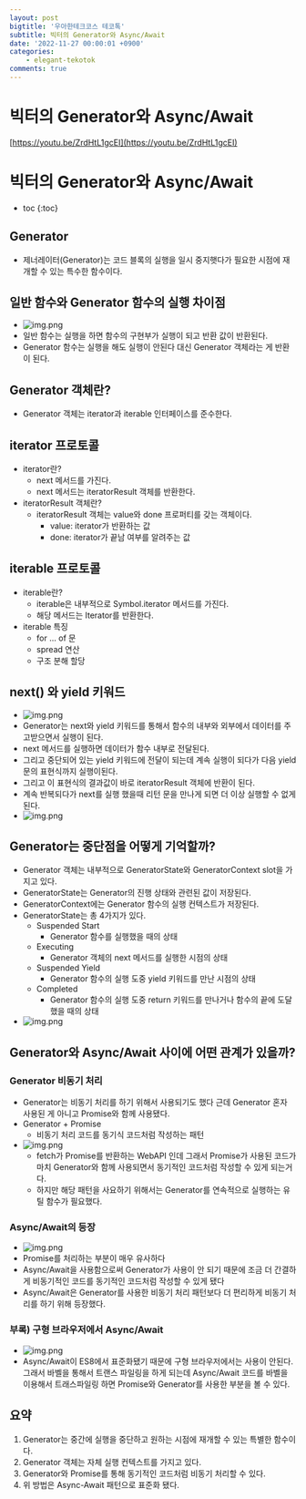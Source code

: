 ```yaml
---
layout: post
bigtitle: '우아한테크코스 테코톡'
subtitle: 빅터의 Generator와 Async/Await
date: '2022-11-27 00:00:01 +0900'
categories:
    - elegant-tekotok
comments: true
---
```


# 빅터의 Generator와 Async/Await 
[https://youtu.be/ZrdHtL1gcEI](https://youtu.be/ZrdHtL1gcEI)

# 빅터의 Generator와 Async/Await
* toc
{:toc}

## Generator
+ 제너레이터(Generator)는 코드 블록의 실행을 일시 중지햇다가 필요한 시점에 재개할 수 있는 특수한 함수이다.

## 일반 함수와 Generator 함수의 실행 차이점
+ ![img.png](../../../assets/img/elegant-tekotok/VICTOR-Generator-Async-Await.png)
+ 일반 함수는 실행을 하면 함수의 구현부가 실행이 되고 반환 값이 반환된다. 
+ Generator 함수는 실행을 해도 실행이 안된다 대신 Generator 객체라는 게 반환이 된다.  

## Generator 객체란?
+ Generator 객체는 iterator과 iterable 인터페이스를 준수한다.  

## iterator 프로토콜
+ iterator란?
  + next 메서드를 가진다.
  + next 메서드는 iteratorResult 객체를 반환한다.
+ iteratorResult 객체란?
  + iteratorResult 객체는 value와 done 프로퍼티를 갖는 객체이다.
    + value: iterator가 반환하는 값
    + done: iterator가 끝남 여부를 알려주는 값

## iterable 프로토콜
+ iterable란?
  + iterable은 내부적으로 Symbol.iterator 메서드를 가진다.
  + 해당 메서드는 Iterator를 반환한다.
+ iterable 특징
  + for ... of 문
  + spread 연산
  + 구조 분해 할당 

## next() 와 yield 키워드 
+ ![img.png](../../../assets/img/elegant-tekotok/VICTOR-Generator-Async-Await2.png)
+ Generator는 next와 yield 키워드를 통해서 함수의 내부와 외부에서 데이터를 주고받으면서 실행이 된다. 
+ next 메서드를 실행하면 데이터가 함수 내부로 전달된다. 
+ 그리고 중단되어 있는 yield 키워드에 전달이 되는데 계속 실행이 되다가 다음 yield문의 표현식까지 실행이된다. 
+ 그리고 이 표현식의 결과값이 바로 iteratorResult 객체에 반환이 된다.
+ 계속 반복되다가 next를 실행 했을때 리턴 문을 만나게 되면 더 이상 실행할 수 없게 된다.
+ ![img.png](../../../assets/img/elegant-tekotok/VICTOR-Generator-Async-Await3.png)

## Generator는 중단점을 어떻게 기억할까?
+ Generator 객체는 내부적으로 GeneratorState와 GeneratorContext slot을 가지고 있다.
+ GeneratorState는 Generator의 진행 상태와 관련된 값이 저장된다.
+ GeneratorContext에는 Generator 함수의 실행 컨텍스트가 저장된다.
+ GeneratorState는 총 4가지가 있다.
  + Suspended Start
    + Generator 함수를 실행했을 때의 상태
  + Executing
    + Generator 객체의 next 메서드를 실행한 시점의 상태
  + Suspended Yield
    + Generator 함수의 실행 도중 yield 키워드를 만난 시점의 상태
  + Completed
    + Generator 함수의 실행 도중 return 키워드를 만나거나 함수의 끝에 도달했을 때의 상태 
+ ![img.png](../../../assets/img/elegant-tekotok/VICTOR-Generator-Async-Await4.png)

## Generator와 Async/Await 사이에 어떤 관계가 있을까?

### Generator 비동기 처리 
+ Generator는 비동기 처리를 하기 위해서 사용되기도 했다 근데 Generator 혼자 사용된 게 아니고 Promise와 함께 사용됐다. 
+ Generator + Promise
  + 비동기 처리 코드를 동기식 코드처럼 작성하는 패턴 
+ ![img.png](../../../assets/img/elegant-tekotok/VICTOR-Generator-Async-Await5.png)
  + fetch가 Promise를 반환하는 WebAPI 인데 그래서 Promise가 사용된 코드가 마치 Generator와 함께 사용되면서 동기적인 코드처럼 작성할 수 있게 되는거다.
  + 하지만 해당 패턴을 사요하기 위해서는 Generator를 연속적으로 실행하는 유틸 함수가 필요했다. 

### Async/Await의 등장
+ ![img.png](../../../assets/img/elegant-tekotok/VICTOR-Generator-Async-Await6.png)
+ Promise를 처리하는 부분이 매우 유사하다
+ Async/Await을 사용함으로써 Generator가 사용이 안 되기 때문에 조금 더 간결하게 비동기적인 코드를 동기적인 코드처럼 작성할 수 있게 됐다 
+ Async/Await은 Generator를 사용한 비동기 처리 패턴보다 더 편리하게 비동기 처리를 하기 위해 등장했다. 

### 부록) 구형 브라우저에서 Async/Await
+ ![img.png](../../../assets/img/elegant-tekotok/VICTOR-Generator-Async-Await7.png)
+ Async/Await이 ES8에서 표준화됐기 때문에 구형 브라우저에서는 사용이 안된다. 그래서 바벨을 통해서 트랜스 파일링을 하게 되는데 Async/Await 코드를 바벨을 이용해서 트래스파일링 하면 Promise와 Generator를 사용한 부분을 볼 수 있다. 

## 요약
1. Generator는 중간에 실행을 중단하고 원하는 시점에 재개할 수 있는 특별한 함수이다.
2. Generator 객체는 자체 실행 컨텍스트를 가지고 있다.
3. Generator와 Promise를 통해 동기적인 코드처럼 비동기 처리할 수 있다.
4. 위 방법은 Async-Await 패턴으로 표준화 됐다. 
